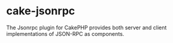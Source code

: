 cake-jsonrpc
============

The Jsonrpc plugin for CakePHP provides both server and client implementations of JSON-RPC as components.
